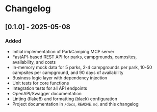 # Changelog

## [0.1.0] - 2025-05-08

### Added
- Initial implementation of ParkCamping MCP server
- FastAPI-based REST API for parks, campgrounds, campsites, availability, and costs
- In-memory mock data for 5 parks, 2-4 campgrounds per park, 10-50 campsites per campground, and 90 days of availability
- Business logic layer with dependency injection
- Unit tests for core functions
- Integration tests for all API endpoints
- OpenAPI/Swagger documentation
- Linting (flake8) and formatting (black) configuration
- Project documentation in `/docs`, `README.md`, and this changelog